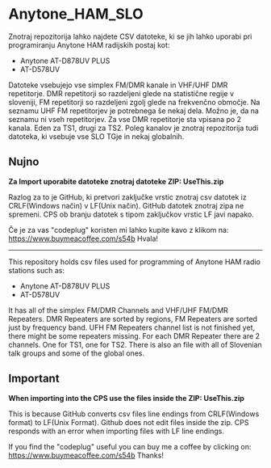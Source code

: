 # Anytone_HAM_SLO

Znotraj repozitorija lahko najdete CSV datoteke, ki se jih lahko uporabi pri programiranju Anytone HAM radijskih postaj kot: 
- Anytone AT-D878UV PLUS
- AT-D578UV

Datoteke vsebujejo vse simplex FM/DMR kanale in VHF/UHF DMR repetitorje. DMR repetitorji so razdeljeni glede na statistične regije v sloveniji, FM repetitorji so razdeljeni zgolj glede na frekvenčno območje. Na seznamu UHF FM repetitorjev je potrebnega še nekaj dela. Možno je, da na seznamu ni vseh repetitorjev.
Za vse DMR repetitorje sta vpisana po 2 kanala. Eden za TS1, drugi za TS2.
Poleg kanalov je znotraj repozitorija tudi datoteka, ki vsebuje vse SLO TGje in nekaj globalnih.

## Nujno
**Za Import uporabite datoteke znotraj datoteke ZIP: UseThis.zip**

Razlog za to je GitHub, ki pretvori zaključke vrstic znotraj csv datotek iz CRLF(Windows način) v LF(Unix način). GitHub datotek znotraj zipa ne spremeni. CPS ob branju datotek s tipom zaključkov vrstic LF javi napako.

Če je za vas "codeplug" koristen mi lahko kupite kavo z klikom na: https://www.buymeacoffee.com/s54b
Hvala!


--------------------------------------------------------------------------------------------------

This repository holds csv files used for programming of Anytone HAM radio stations such as:
- Anytone AT-D878UV PLUS
- AT-D578UV

It has all of the simplex FM/DMR Channels and VHF/UHF FM/DMR Repeaters. DMR Repeaters are sorted by regions, FM Repeaters are sorted just by frequency band. 
UFH FM Repeaters channel list is not finished yet, there might be some repeaters missing.
For each DMR Repeater there are 2 channels. One for TS1, one for TS2.
There is also an file with all of Slovenian talk groups and some of the global ones.

## Important
**When importing into the CPS use the files inside the ZIP: UseThis.zip**

This is because GitHub converts csv files line endings from CRLF(Windows format) to LF(Unix Format). Github does not edit files inside the zip. CPS responds with an error when importing files with LF line endings.

If you find the "codeplug" useful you can buy me a coffee by clicking on: https://www.buymeacoffee.com/s54b
Thanks!
